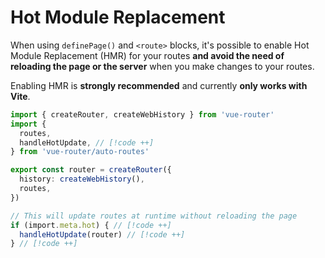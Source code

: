 # Hot Module Replacement

When using `definePage()` and `<route>` blocks, it's possible to enable Hot Module Replacement (HMR) for your routes **and avoid the need of reloading the page or the server** when you make changes to your routes.

Enabling HMR is **strongly recommended** and currently **only works with Vite**.

```ts [src/router.ts]
import { createRouter, createWebHistory } from 'vue-router'
import {
  routes,
  handleHotUpdate, // [!code ++]
} from 'vue-router/auto-routes'

export const router = createRouter({
  history: createWebHistory(),
  routes,
})

// This will update routes at runtime without reloading the page
if (import.meta.hot) { // [!code ++]
  handleHotUpdate(router) // [!code ++]
} // [!code ++]
```
